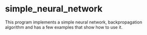 # simple_neural_network
This program implements a simple neural network, backpropagation algorithm and has a few examples that show how to use it.
